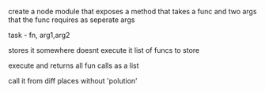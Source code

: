 create a node module that exposes a method that takes a func and two args that the func requires as seperate args

task - fn, arg1,arg2

stores it somewhere
doesnt execute it
list of funcs to store

execute and
returns all fun calls as a list

call it from diff places without 'polution'
